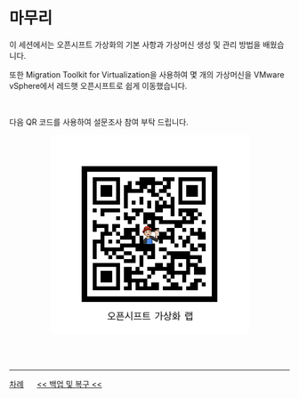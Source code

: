 # 마무리

이 세션에서는 오픈시프트 가상화의 기본 사항과 가상머신 생성 및 관리 방법을 배웠습니다.

또한 Migration Toolkit for Virtualization을 사용하여 몇 개의 가상머신을 VMware vSphere에서 레드햇 오픈시프트로 쉽게 이동했습니다.

<br>

다음 QR 코드를 사용하여 설문조사 참여 부탁 드립니다.

<p align="center">
<img src="lab-images/google_form--openshift_vrit_lab--close--1lQJZ.png" title="100px" alt="오픈시프트 가상화 랩 설문조사 - 마무리"></img> <br> 
</p>
<br>
<br>

------
[차례](../README.md) &nbsp;&nbsp;&nbsp;&nbsp; [<< 백업 및 복구 <<](./backup_and_restore.md)